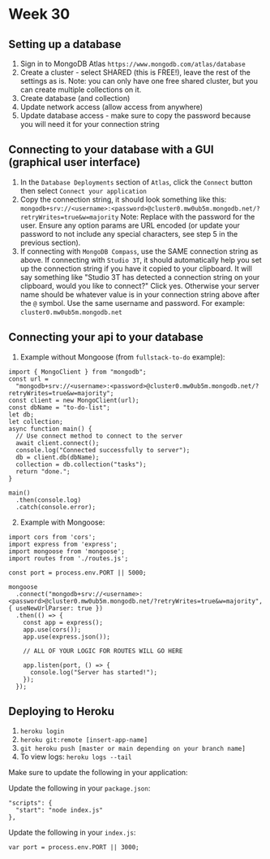 # Week 30

## Setting up a database

1. Sign in to MongoDB Atlas `https://www.mongodb.com/atlas/database`
2. Create a cluster - select SHARED (this is FREE!), leave the rest of the settings as is. Note: you can only have one free shared cluster, but you can create multiple collections on it. 
3. Create database (and collection)
4. Update network access (allow access from anywhere)
5. Update database access - make sure to copy the password because you will need it for your connection string

## Connecting to your database with a GUI (graphical user interface)

1. In the `Database Deployments` section of `Atlas`, click the `Connect` button then select `Connect your application`
2. Copy the connection string, it should look something like this: 
`mongodb+srv://<username>:<password>@cluster0.mw0ub5m.mongodb.net/?retryWrites=true&w=majority` Note: Replace <password> with the password for the <username> user. Ensure any option params are URL encoded (or update your password to not include any special characters, see step 5 in the previous section).
3. If connecting with `MongoDB Compass`, use the SAME connection string as above. If connecting with `Studio 3T`, it should automatically help you set up the connection string if you have it copied to your clipboard. It will say something like "Studio 3T has detected a connection string on your clipboard, would you like to connect?" Click yes. Otherwise your server name should be whatever value is in your connection string above after the `@` symbol. Use the same username and password. For example: `cluster0.mw0ub5m.mongodb.net`

## Connecting your api to your database
1. Example without Mongoose (from `fullstack-to-do` example):
```
import { MongoClient } from "mongodb";
const url =
  "mongodb+srv://<username>:<password>@cluster0.mw0ub5m.mongodb.net/?retryWrites=true&w=majority";
const client = new MongoClient(url);
const dbName = "to-do-list";
let db;
let collection;
async function main() {
  // Use connect method to connect to the server
  await client.connect();
  console.log("Connected successfully to server");
  db = client.db(dbName);
  collection = db.collection("tasks");
  return "done.";
}

main()
  .then(console.log)
  .catch(console.error);
```
2. Example with Mongoose:
```
import cors from 'cors';
import express from 'express';
import mongoose from 'mongoose';
import routes from './routes.js';

const port = process.env.PORT || 5000;

mongoose
  .connect("mongodb+srv://<username>:<password>@cluster0.mw0ub5m.mongodb.net/?retryWrites=true&w=majority", { useNewUrlParser: true })
  .then(() => {
    const app = express();
    app.use(cors());
    app.use(express.json());

    // ALL OF YOUR LOGIC FOR ROUTES WILL GO HERE

    app.listen(port, () => {
      console.log("Server has started!");
    });
  });

```

## Deploying to Heroku
1. `heroku login`
2. `heroku git:remote [insert-app-name]`
3. `git heroku push [master or main depending on your branch name]`
4. To view logs: `heroku logs --tail`

Make sure to update the following in your application:

Update the following in your `package.json`:
```
"scripts": {
  "start": "node index.js"
},
```

Update the following in your `index.js`:
```
var port = process.env.PORT || 3000;
```
